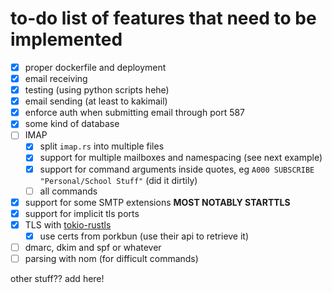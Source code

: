 # to-do list of features that need to be implemented

- [X] proper dockerfile and deployment
- [X] email receiving
- [X] testing (using python scripts hehe)
- [X] email sending (at least to kakimail)
- [X] enforce auth when submitting email through port 587
- [X] some kind of database
- [ ] IMAP
    - [X] split `imap.rs` into multiple files
    - [x] support for multiple mailboxes and namespacing (see next example)
    - [X] support for command arguments inside quotes, eg `A000 SUBSCRIBE "Personal/School Stuff"` (did it dirtily)
    - [ ] all commands
- [X] support for some SMTP extensions **MOST NOTABLY STARTTLS**
- [X] support for implicit tls ports
- [X] TLS with [tokio-rustls](https://crates.io/crates/tokio-rustls)
    - [X] use certs from porkbun (use their api to retrieve it)
- [ ] dmarc, dkim and spf or whatever
- [ ] parsing with nom (for difficult commands)

other stuff?? add here!
